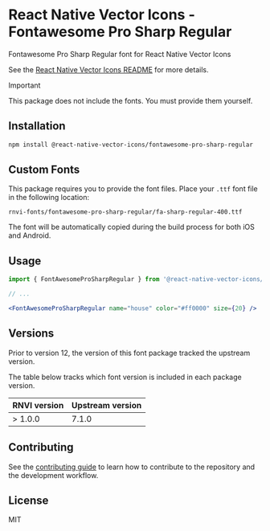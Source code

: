 # React Native Vector Icons - Fontawesome Pro Sharp Regular

Fontawesome Pro Sharp Regular font for React Native Vector Icons

See the [React Native Vector Icons README](../../README.md) for more details.

> [!IMPORTANT]
> This package does not include the fonts. You must provide them yourself.

## Installation

```sh
npm install @react-native-vector-icons/fontawesome-pro-sharp-regular
```

## Custom Fonts

This package requires you to provide the font files. Place your `.ttf` font
file in the following location:

```
rnvi-fonts/fontawesome-pro-sharp-regular/fa-sharp-regular-400.ttf
```

The font will be automatically copied during the build process for both iOS and
Android.

## Usage

```jsx
import { FontAwesomeProSharpRegular } from '@react-native-vector-icons/fontawesome-pro-sharp-regular';

// ...

<FontAwesomeProSharpRegular name="house" color="#ff0000" size={20} />
```

## Versions

Prior to version 12, the version of this font package tracked the upstream version.

The table below tracks which font version is included in each package version.

| RNVI version | Upstream version |
| ------------ | ---------------- |
| &gt; 1.0.0 | 7.1.0 |

## Contributing

See the [contributing guide](../../CONTRIBUTING.md) to learn how to contribute to the repository and the development workflow.

## License

MIT
